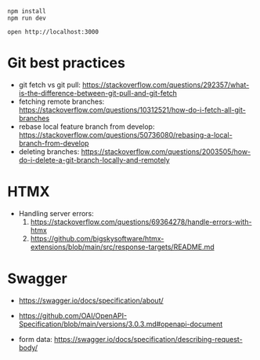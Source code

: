 ```
npm install
npm run dev
```

```
open http://localhost:3000
```

# Git best practices

- git fetch vs git pull: https://stackoverflow.com/questions/292357/what-is-the-difference-between-git-pull-and-git-fetch
- fetching remote branches: https://stackoverflow.com/questions/10312521/how-do-i-fetch-all-git-branches
- rebase local feature branch from develop: https://stackoverflow.com/questions/50736080/rebasing-a-local-branch-from-develop
- deleting branches: https://stackoverflow.com/questions/2003505/how-do-i-delete-a-git-branch-locally-and-remotely

# HTMX

- Handling server errors: 
    1. https://stackoverflow.com/questions/69364278/handle-errors-with-htmx
    2. https://github.com/bigskysoftware/htmx-extensions/blob/main/src/response-targets/README.md

# Swagger

- https://swagger.io/docs/specification/about/
- https://github.com/OAI/OpenAPI-Specification/blob/main/versions/3.0.3.md#openapi-document

- form data: https://swagger.io/docs/specification/describing-request-body/
